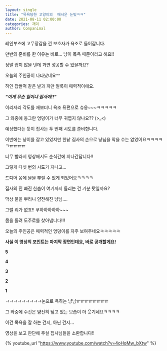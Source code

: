```yaml
---
layout: single
title: "목욕당한 고양이의  매서운 눈빛ㅋㅋ"
date: 2021-08-11 02:00:00
categories: 재미
author: Companimal
---
```


레인부츠에 고무장갑을 낀 보호자가 욕조로 들어갑니다.

만반의 준비를 한 이유는 바로... 냥이 목욕 때문이라고 해요!!

정말 쉽지 않을 텐데 과연 성공할 수 있을까요?

오늘의 주인공이 나타났네요^^

하얀 찹쌀떡 같은 발과 까만 얼룩이 매력적이에요.

**_"이게 무슨 일이냐 집사야!!"_**

이리저리 각도를 재보더니 욕조 뒤편으로 슈웅~~~ㅋㅋㅋㅋㅋ

그 와중에 동그란 엉덩이가 너무 귀엽지 않나요?? (&gt;\_&lt;)

예상했다는 듯이 집사는 두 번째 시도를 준비합니다.

이번에는 냥이를 잡고 있었지만 한낱 집사의 손으로 냥님을 막을 수는 없었어요ㅋㅋㅋㅋㅋㅠㅠㅠㅠ

너무 빨라서 영상에서도 순식간에 지나간답니다!!

그렇게 다섯 번의 시도가 지나고...

드디어 몸에 물을 뿌릴 수 있게 되었어요ㅋㅋㅋㅋ

집사의 진 빠진 한숨이 여기까지 들리는 건 기분 탓일까요?

막상 물을 뿌리니 얌전해진 냥님....

그럴 리가 없죠!! 푸하하하하하~~~

몸을 돌려 도주로를 찾아냅니다!!!

오늘의 주인공은 매력적인 엉덩이를 자주 보여주네요ㅋㅋㅋㅋㅋ

**사실 이 영상의 포인트는 마지막 장면인데요, 바로 공개할게요!**

**5**

**4**

**3**

**2**

**1**

ㅋㅋㅋㅋㅋㅋㅋㅋㅋ눈으로 욕하는 냥님ㅠㅠㅠㅠㅠㅠㅠㅠ

그 와중에 수건은 얌전히 덮고 있는 모습이 더 웃기네요ㅋㅋㅋㅋ

이건 목욕을 잘 하는 건지, 아닌 건지...

영상을 보고 판단해 주실 집사님들을 소환합니다!!

{% youtube_url "https://www.youtube.com/watch?v=4oHoMw_bXtw" %}
